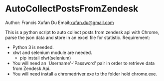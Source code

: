 # AutoCollectPostsFromZendesk
Author: Francis Xufan Du      Email:xufan.du@gmail.com

This is a python script to auto collect posts from zendesk api with Chrome, parse the json data and store in an excel file for statistic. 
Requirement:
  - Python 3 is needed.
  - xlwt and selenium module are needed.
      - pip install xlwt(selenium)
  - You will need an 'Username'-'Password' pair in order to retrieve data from Zendesk Api.
  - You will need install a chromedriver.exe to the folder hold chrome.exe.
